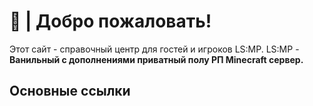 # 🎉 | Добро пожаловать!

Этот сайт - справочный центр для гостей и игроков LS:MP. LS:MP - **Ванильный с дополнениями приватный полу РП Minecraft сервер.** 

## Основные ссылки

